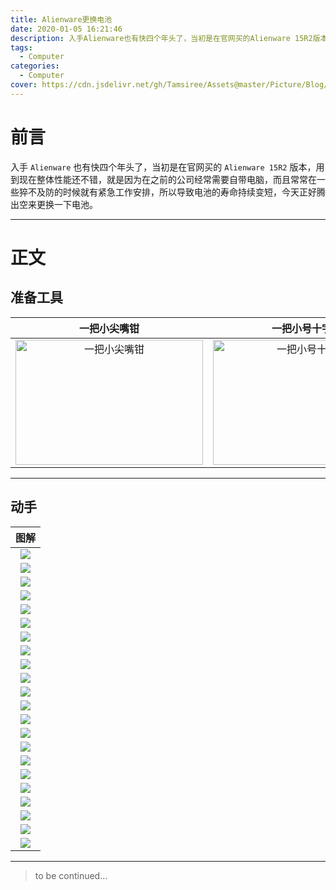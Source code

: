 ```yaml
---
title: Alienware更换电池
date: 2020-01-05 16:21:46
description: 入手Alienware也有快四个年头了，当初是在官网买的Alienware 15R2版本，用到现在整体性能还不错，就是因为在之前的公司经常需要自带电脑，而且常常在一些猝不及防的时候就有紧急工作安排，所以导致电池的寿命持续变短，今天正好腾出空来更换一下电池。
tags:
  - Computer
categories:
  - Computer
cover: https://cdn.jsdelivr.net/gh/Tamsiree/Assets@master/Picture/Blog/Cover/wallhavenwyo8g6.jpg
---
```

# 前言
入手 `Alienware` 也有快四个年头了，当初是在官网买的 `Alienware 15R2` 版本，用到现在整体性能还不错，就是因为在之前的公司经常需要自带电脑，而且常常在一些猝不及防的时候就有紧急工作安排，所以导致电池的寿命持续变短，今天正好腾出空来更换一下电池。

---

# 正文
## 准备工具

| 一把小尖嘴钳 |  一把小号十字起 |  一把小号一字起 | 
| :---: | :---: | :---: |
| <img src="https://cdn.jsdelivr.net/gh/Tamsiree/Assets@master/Picture/Blog/Post/dsauiojxl3448723251823788294.jpg" height="200" width="300" alt="一把小尖嘴钳" title="一把小尖嘴钳" > | <img src="https://cdn.jsdelivr.net/gh/Tamsiree/Assets@master/Picture/Blog/Post/2FMTQ2MjQzOTYyMTAyMC04OTMzOTQ1MTk.jpeg" height="200" width="300" alt="一把小号十字起" title="一把小号十字起" > | <img src="https://cdn.jsdelivr.net/gh/Tamsiree/Assets@master/Picture/Blog/Post/2FqzKsyNQVL_1409936118.jpeg" height="200" width="300" alt="一把小号一字起" title="一把小号一字起" > |

---

## 动手

| 图解 | 
| :---: | 
| ![](https://cdn.jsdelivr.net/gh/Tamsiree/Assets@master/Picture/Blog/Post/1619218cyzy5ymeimwllif.jpg)| 
| ![](https://cdn.jsdelivr.net/gh/Tamsiree/Assets@master/Picture/Blog/Post/161921a8abz2u94tugell4.jpg)| 
![](https://cdn.jsdelivr.net/gh/Tamsiree/Assets@master/Picture/Blog/Post/161922z3d3zdt7v4dd4utb.jpg)| 
| ![](https://cdn.jsdelivr.net/gh/Tamsiree/Assets@master/Picture/Blog/Post/162138zvtirbvotycmrxrl.jpg)| 
| ![](https://cdn.jsdelivr.net/gh/Tamsiree/Assets@master/Picture/Blog/Post/162139epw5n5cmxe24cfm8.jpg)| 
| ![](https://cdn.jsdelivr.net/gh/Tamsiree/Assets@master/Picture/Blog/Post/1621400v971l0l0lelln0v.jpg)| 
| ![](https://cdn.jsdelivr.net/gh/Tamsiree/Assets@master/Picture/Blog/Post/162213fg4fozu4uf5fwf54.jpg)| 
| ![](https://cdn.jsdelivr.net/gh/Tamsiree/Assets@master/Picture/Blog/Post/1622141ll135vlc3ml9mzb.jpg)|
| ![](https://cdn.jsdelivr.net/gh/Tamsiree/Assets@master/Picture/Blog/Post/162215k1rykzlhpnklplto.jpg)|
| ![](https://cdn.jsdelivr.net/gh/Tamsiree/Assets@master/Picture/Blog/Post/1622432qzbmdpg2dpfp1zp.jpg)|
| ![](https://cdn.jsdelivr.net/gh/Tamsiree/Assets@master/Picture/Blog/Post/16224421ob8s5sy21t1f2x.jpg)|
| ![](https://cdn.jsdelivr.net/gh/Tamsiree/Assets@master/Picture/Blog/Post/162244zc9zesjffccsss9u.jpg)|
| ![](https://cdn.jsdelivr.net/gh/Tamsiree/Assets@master/Picture/Blog/Post/162319ljl7exjeegvzl7l5.jpg)|
| ![](https://cdn.jsdelivr.net/gh/Tamsiree/Assets@master/Picture/Blog/Post/162320moifs6ir9fy9456r.jpg)|
| ![](https://cdn.jsdelivr.net/gh/Tamsiree/Assets@master/Picture/Blog/Post/16232121jsmnhd0wtthaer.jpg)|
| ![](https://cdn.jsdelivr.net/gh/Tamsiree/Assets@master/Picture/Blog/Post/1624339kd2de89d9i2kgen.jpg)|
| ![](https://cdn.jsdelivr.net/gh/Tamsiree/Assets@master/Picture/Blog/Post/162434gk70omebg7aaoo0j.jpg)|
| ![](https://cdn.jsdelivr.net/gh/Tamsiree/Assets@master/Picture/Blog/Post/162435lcqsmafu2qfscogu.jpg)|
| ![](https://cdn.jsdelivr.net/gh/Tamsiree/Assets@master/Picture/Blog/Post/162509llziu9b7i9uucrdz.jpg)|
| ![](https://cdn.jsdelivr.net/gh/Tamsiree/Assets@master/Picture/Blog/Post/16251014nnao6k49844mao.jpg)|
| ![](https://cdn.jsdelivr.net/gh/Tamsiree/Assets@master/Picture/Blog/Post/1625109wlxszoyeleiyntw.jpg)|
| ![](https://cdn.jsdelivr.net/gh/Tamsiree/Assets@master/Picture/Blog/Post/16251192lycceqycs1oyon.jpg)|


---
> to be continued...